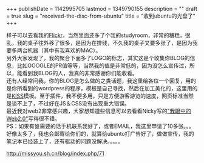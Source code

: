 +++
publishDate = 1142995705
lastmod = 1349790155
description = ""
draft = true
slug = "received-the-disc-from-ubuntu"
title = "收到ubuntu的光盘了"
+++

样子可以去看我的<a href="http://www.flickr.com/photos/eimo/">Flickr</a>，当然里面还多了个我的studyroom，非常的糟糕，很乱，我的桌子往外移了很多，是因为在排线，不久我的桌子又要多张了，是因为我要多两台机器（其中有我喜欢的MAC）。  
另外大家发现了，我的聚合下面多了LOGO的标志，其实这是个收集你BLOG的信息，比如GOOGLE的PR值等等，当然我的值是非常低的，因为没怎么宣传过，所以，能看到我BLOG的人，我真的非常感谢你们能收看。  
还有人经常问我，你的BLOG是怎么做的之类话题，我这里给各位一个回复，用的是你所看到的wordpress的程序，模板是自己寻找，然后在加工美化的，这里用的是<a href="http://labs.oinam.com/css/kiss/">KISS</a>模板。至于插件，我不便多用，只是方便游客游览的速度，网页标准当然是谈不上了，不过好在JS＆CSS没有出现重大错误。  
最近我对web2非常感兴趣，大家想知道些信息可以去看看Nicky写的<a href="http://blog.osxcn.com/web20-in-my-eye.html">"我眼中的 Web2.0"</a>写得很不错。  
PS：如果有谁需要的话手机联系我好了，或者EMAIL，我这里申请了10多张。。。好像太多了，我也会邮寄给你们的，就算给ubunto打广告好了，做做宣传，我的笔记本已经装上了，还有驱动的问题没解决。。。。。  


http://missyou.sh.cn/blog/index.php/71